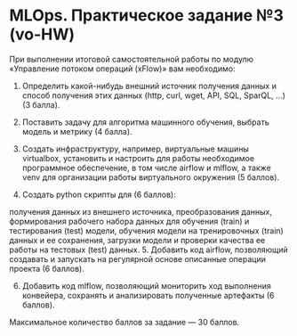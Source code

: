 # MLOps. Практическое задание №3 (vo-HW)
При выполнении итоговой самостоятельной работы по модулю «Управление потоком операций (xFlow)» вам необходимо:

1. Определить какой-нибудь внешний источник получения данных и способ получения этих данных (http, curl, wget, API, SQL, SparQL, ...) (3 балла).

2. Поставить задачу для алгоритма машинного обучения, выбрать модель и метрику (4 балла).

3. Создать инфраструктуру, например, виртуальные машины virtualbox, установить и настроить для работы необходимое программное обеспечение, в том числе airflow и mlflow, а также venv для организации работы виртуального окружения (5 баллов). 

4. Создать python скрипты для (6 баллов):

получения данных из внешнего источника,
преобразования данных,
формирования рабочего набора данных для обучения (train) и тестирования (test) модели,
обучения модели на тренировочных (train) данных и ее сохранения,
загрузки модели и проверки качества ее работы на тестовых (test) данных.
5. Добавить код airflow, позволяющий создавать и запускать на регулярной основе описанные операции проекта (6 баллов).

6. Добавить код mlflow, позволяющий мониторить ход выполнения конвейера, сохранять и анализировать полученные артефакты (6 баллов).

 Максимальное количество баллов за задание — 30 баллов.
